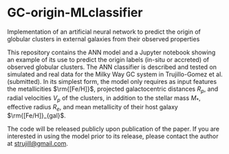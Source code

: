 # GC-origin-MLclassifier
Implementation of an artificial neural network to predict the origin of globular clusters in external galaxies from their observed properties

This repository contains the ANN model and a Jupyter notebook showing an example of its use to predict the origin labels (in-situ or accreted) of observed globular clusters. The ANN classifier is described and tested on simulated and real data for the Milky Way GC system in Trujillo-Gomez et al. (submitted). In its simplest form, the model only requires as input features the metallicities $\rm{[Fe/H]}$, projected galactocentric distances $R_p$, and radial velocities $V_p$ of the clusters, in addition to the stellar mass $M_*$, effective radius $R_e$, and mean metallicity of their host galaxy $\rm{[Fe/H]}_{gal}$. 

The code will be released publicly upon publication of the paper. If you are interested in using the model prior to its release, please contact the author at strujill@gmail.com.
